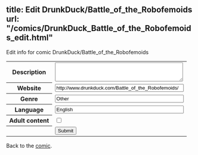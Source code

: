 title: Edit DrunkDuck/Battle_of_the_Robofemoids
url: "/comics/DrunkDuck_Battle_of_the_Robofemoids_edit.html"
---
Edit info for comic DrunkDuck/Battle_of_the_Robofemoids

<form name="comic" action="http://gaepostmail.appspot.com/comic/" method="post">
<table class="comicinfo">
<tr>
<th>Description</th><td><textarea name="description" cols="40" rows="3"></textarea></td>
</tr>
<tr>
<th>Website</th><td><input type="text" name="url" value="http://www.drunkduck.com/Battle_of_the_Robofemoids/" size="40"/></td>
</tr>
<tr>
<th>Genre</th><td><input type="text" name="genre" value="Other" size="40"/></td>
</tr>
<tr>
<th>Language</th><td><input type="text" name="language" value="English" size="40"/></td>
</tr>
<tr>
<th>Adult content</th><td><input type="checkbox" name="adult" value="adult" /></td>
</tr>
<tr>
<th></th><td>
<input type="hidden" name="comic" value="DrunkDuck_Battle_of_the_Robofemoids" />
<input type="submit" name="submit" value="Submit" />
</td>
</tr>
</table>
</form>

Back to the [comic](DrunkDuck_Battle_of_the_Robofemoids.html).
